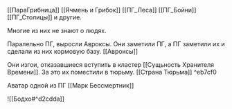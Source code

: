 [[ПараГрибница]] [[Ячмень и Грибок]] [[ПГ_Леса]] [[ПГ_Бойни]] [[ПГ_Столицы]] и другие.

Многие из них не знают о людях.

Паралельно ПГ, выросли Авроксы. Они заметили ПГ, а ПГ заметили их и сделали из них кормовую базу.  [[Авроксы]] 

Они изгои, отказавшиеся вступить в кластер [[Сущьность Хранителя Времени]]. За это их поместили в тюрьму. [[Страна Тюрьма]]  ^eb7cf0

Аватар одной из ПГ [[Марк Бессмертник]] 

![[Бодхо#^d2cdda]] 